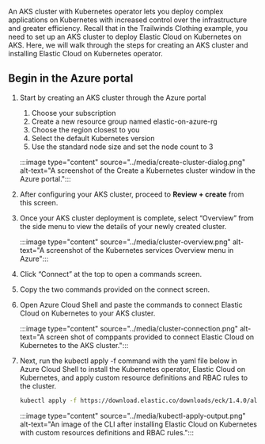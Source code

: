 An AKS cluster with Kubernetes operator lets you deploy complex applications on Kubernetes with increased control over the infrastructure and greater efficiency. Recall that in the Trailwinds Clothing example, you need to set up an AKS cluster to deploy Elastic Cloud on Kubernetes on AKS. Here, we will walk through the steps for creating an AKS cluster and installing Elastic Cloud on Kubernetes operator.

## Begin in the Azure portal

1.	Start by creating an AKS cluster through the Azure portal
    1.	Choose your subscription
    1.	Create a new resource group named elastic-on-azure-rg
    1.	Choose the region closest to you
    1.	Select the default Kubernetes version
    1.	Use the standard node size and set the node count to 3

    :::image type="content" source="../media/create-cluster-dialog.png" alt-text="A screenshot of the Create a Kubernetes cluster window in the Azure portal.":::

1. After configuring your AKS cluster, proceed to **Review + create** from this screen.

1. Once your AKS cluster deployment is complete, select “Overview” from the side menu to view the details of your newly created cluster.

    :::image type="content" source="../media/cluster-overview.png" alt-text="A screenshot of the Kubernetes services Overview menu in Azure":::

1. Click “Connect” at the top to open a commands screen.

1. Copy the two commands provided on the connect screen.

1. Open Azure Cloud Shell and paste the commands to connect Elastic Cloud on Kubernetes to your AKS cluster.

    :::image type="content" source="../media/cluster-connection.png" alt-text="A screen shot of comppants provided to connect Elastic Cloud on Kubernetes to the AKS cluster.":::

1. Next, run the kubectl apply -f command with the yaml file below in Azure Cloud Shell to install the Kubernetes operator, Elastic Cloud on Kubernetes, and apply custom resource definitions and RBAC rules to the cluster.

    ```bash
    kubectl apply -f https://download.elastic.co/downloads/eck/1.4.0/all-in-one.yaml
    ```

    :::image type="content" source="../media/kubectl-apply-output.png" alt-text="An image of the CLI after installing Elastic Cloud on Kubernetes with custom resources definitions and RBAC rules.":::
